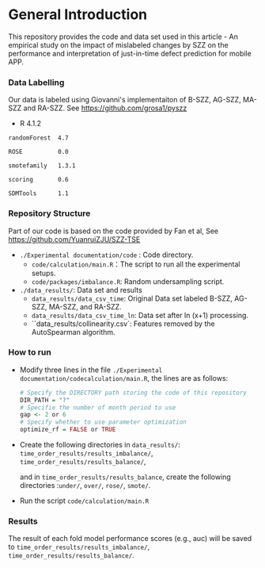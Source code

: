 # General Introduction

This repository provides the code and data set used in this article - An empirical study on the impact of mislabeled changes by SZZ on the performance and interpretation of just-in-time defect prediction for mobile APP.

### Data Labelling

Our data is labeled using Giovanni's implementaiton of B-SZZ, AG-SZZ, MA-SZZ and RA-SZZ. See https://github.com/grosa1/pyszz

- R 	4.1.2

```
randomForest  4.7

ROSE          0.0

smotefamily   1.3.1

scoring       0.6

SDMTools      1.1
```

### Repository Structure

Part of our code is based on the code provided by Fan et al, See https://github.com/YuanruiZJU/SZZ-TSE

- `./Experimental documentation/code` : Code directory.
  - `code/calculation/main.R`：The script to run all the experimental setups.
  - `code/packages/imbalance.R`: Random undersampling script.
- `./data_results/`: Data set and results
  - `data_results/data_csv_time`: Original Data set labeled B-SZZ, AG-SZZ, MA-SZZ, and RA-SZZ.
  - `data_results/data_csv_time_ln`: Data set after ln (x+1) processing.
  - ``data_results/collinearity.csv`: Features removed by the AutoSpearman algorithm.

### How to run

- Modify three lines in the file `./Experimental documentation/codecalculation/main.R`, the lines are as follows:

  ```R
  # Specify the DIRECTORY path storing the code of this repository
  DIR_PATH = "?"
  # Specifie the number of month period to use
  gap <- 2 or 6
  # Specify whether to use parameter optimization
  optimize_rf = FALSE or TRUE
  ```

- Create the following directories in `data_results/`: `time_order_results/results_imbalance/`, `time_order_results/results_balance/`, 

  and in `time_order_results/results_balance`, create the following directories :`under/`,  `over/`, `rose/`, `smote/`.

- Run  the script `code/calculation/main.R`

### Results

The result of each fold model performance scores (e.g., auc) will be saved to `time_order_results/results_imbalance/`, `time_order_results/results_balance/`.



